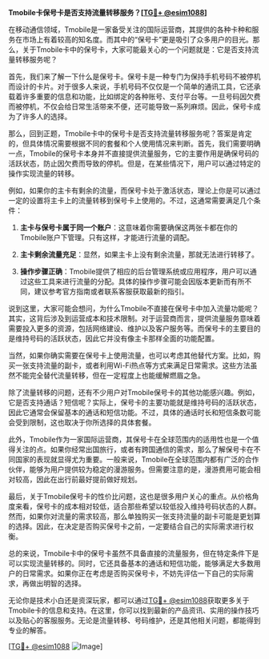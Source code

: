**Tmobile卡保号卡是否支持流量转移服务？[[TG💪+ @esim1088](https://t.me/s/esim1088)]**

在移动通信领域，Tmobile是一家备受关注的国际运营商，其提供的各种卡种和服务在市场上有着较高的知名度。而其中的“保号卡”更是吸引了众多用户的目光。那么，关于Tmobile卡中的保号卡，大家可能最关心的一个问题就是：它是否支持流量转移服务呢？

首先，我们来了解一下什么是保号卡。保号卡是一种专门为保持手机号码不被停机而设计的卡片。对于很多人来说，手机号码不仅仅是一个简单的通讯工具，它还承载着许多重要的信息和功能，比如绑定的各种账号、支付平台等。一旦号码因欠费而被停机，不仅会给日常生活带来不便，还可能导致一系列麻烦。因此，保号卡成为了许多人的选择。

那么，回到正题，Tmobile卡中的保号卡是否支持流量转移服务呢？答案是肯定的，但具体情况需要根据不同的套餐和个人使用情况来判断。首先，我们需要明确一点，Tmobile的保号卡本身并不直接提供流量服务，它的主要作用是确保号码的活跃状态，防止因欠费而导致的停机。但是，在某些情况下，用户可以通过特定的操作实现流量的转移。

例如，如果你的主卡有剩余的流量，而保号卡处于激活状态，理论上你是可以通过一定的设置将主卡上的流量转移到保号卡上使用的。不过，这通常需要满足几个条件：

1. **主卡与保号卡属于同一个账户**：这意味着你需要确保这两张卡都在你的Tmobile账户下管理。只有这样，才能进行流量的调配。
   
2. **主卡剩余流量充足**：显然，如果主卡上没有剩余流量，那就无法进行转移了。

3. **操作步骤正确**：Tmobile提供了相应的后台管理系统或应用程序，用户可以通过这些工具来进行流量的分配。具体的操作步骤可能会因版本更新而有所不同，建议参考官方指南或者联系客服获取最新的指引。

说到这里，大家可能会想问，为什么Tmobile不直接在保号卡中加入流量功能呢？其实，这背后涉及到运营成本和技术限制。对于运营商而言，提供流量服务意味着需要投入更多的资源，包括网络建设、维护以及客户服务等。而保号卡的主要目的是维持号码的活跃状态，因此它并没有像主卡那样全面的功能配置。

当然，如果你确实需要在保号卡上使用流量，也可以考虑其他替代方案。比如，购买一张支持流量的副卡，或者利用Wi-Fi热点等方式来满足日常需求。这些方法虽然不能完全替代流量转移，但在一定程度上也能缓解燃眉之急。

除了流量转移的问题，还有不少用户对Tmobile保号卡的其他功能感兴趣。例如，它是否支持通话？短信呢？实际上，保号卡的主要功能就是维持号码的活跃状态，因此它通常会保留基本的通话和短信功能。不过，具体的通话时长和短信条数可能会受到限制，这也取决于你所选择的具体套餐。

此外，Tmobile作为一家国际运营商，其保号卡在全球范围内的适用性也是一个值得关注的点。如果你经常出国旅行，或者有跨国通信的需求，那么了解保号卡在不同国家的表现就显得尤为重要。一般来说，Tmobile在全球范围内都有广泛的合作伙伴，能够为用户提供较为稳定的漫游服务。但需要注意的是，漫游费用可能会相对较高，因此在出行前最好提前做好规划。

最后，关于Tmobile保号卡的性价比问题，这也是很多用户关心的重点。从价格角度来看，保号卡的成本相对较低，适合那些希望以较低投入维持号码状态的人群。然而，如果你对流量的需求较高，那么单独购买一张支持流量的副卡可能是更划算的选择。因此，在决定是否购买保号卡之前，一定要结合自己的实际需求进行权衡。

总的来说，Tmobile卡中的保号卡虽然不具备直接的流量服务，但在特定条件下是可以实现流量转移的。同时，它还具备基本的通话和短信功能，能够满足大多数用户的日常需求。如果你正在考虑是否购买保号卡，不妨先评估一下自己的实际需求，再做出明智的选择。

无论你是技术小白还是资深玩家，都可以通过[TG💪+ @esim1088](https://t.me/s/esim1088)获取更多关于Tmobile卡的信息和支持。在这里，你可以找到最新的产品资讯、实用的操作技巧以及贴心的客服服务。无论是流量转移、号码维护，还是其他相关问题，都能得到专业的解答。

[[TG💪+ @esim1088](https://t.me/s/esim1088) ![Image](https://i.postimg.cc/4NQfJmqS/Snipaste-2025-05-13-00-14-12.png)]